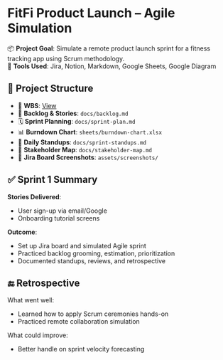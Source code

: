 # FitFi Product Launch – Agile Simulation

📦 **Project Goal**: Simulate a remote product launch sprint for a fitness tracking app using Scrum methodology.  
🧩 **Tools Used**: Jira, Notion, Markdown, Google Sheets, Google Diagram  
## 🚀 Project Structure

- 📌 **WBS**: [View](https://github.com/PMCreator1/FitFi-Product-Launch-/blob/main/WBS/FitFI%20App%20Launch%20WBS.png)
- 🧠 **Backlog & Stories**: `docs/backlog.md`
- 🗓️ **Sprint Planning**: `docs/sprint-plan.md`
- 📊 **Burndown Chart**: `sheets/burndown-chart.xlsx`
- 🧾 **Daily Standups**: `docs/sprint-standups.md`
- 🧩 **Stakeholder Map**: `docs/stakeholder-map.md`
- 📸 **Jira Board Screenshots**: `assets/screenshots/`

## ✅ Sprint 1 Summary

**Stories Delivered**:
- User sign-up via email/Google
- Onboarding tutorial screens

**Outcome**:
- Set up Jira board and simulated Agile sprint
- Practiced backlog grooming, estimation, prioritization
- Documented standups, reviews, and retrospective

## 🔚 Retrospective

What went well:
- Learned how to apply Scrum ceremonies hands-on
- Practiced remote collaboration simulation

What could improve:
- Better handle on sprint velocity forecasting

